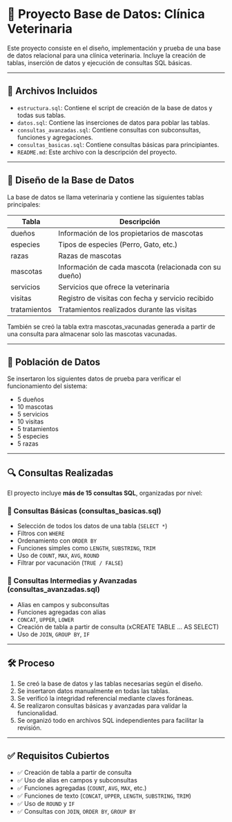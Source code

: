 # 🐾 Proyecto Base de Datos: Clínica Veterinaria

Este proyecto consiste en el diseño, implementación y prueba de una base de datos relacional para una clínica veterinaria. Incluye la creación de tablas, inserción de datos y ejecución de consultas SQL básicas.

---

## 📁 Archivos Incluidos

- `estructura.sql`: Contiene el script de creación de la base de datos y todas sus tablas.
- `datos.sql`: Contiene las inserciones de datos para poblar las tablas.
- `consultas_avanzadas.sql`: Contiene consultas con subconsultas, funciones y agregaciones.
- `consultas_basicas.sql`: Contiene consultas básicas para principiantes.
- `README.md`: Este archivo con la descripción del proyecto.

---

## 🧩 Diseño de la Base de Datos

La base de datos se llama veterinaria y contiene las siguientes tablas principales:

| Tabla         | Descripción                                                  |
|---------------|--------------------------------------------------------------|
| dueños        | Información de los propietarios de mascotas                  |
| especies      | Tipos de especies (Perro, Gato, etc.)                        |
| razas         | Razas de mascotas                                            |
| mascotas      | Información de cada mascota (relacionada con su dueño)       |
| servicios     | Servicios que ofrece la veterinaria                          |
| visitas       | Registro de visitas con fecha y servicio recibido            |
| tratamientos  | Tratamientos realizados durante las visitas                  |

También se creó la tabla extra mascotas_vacunadas generada a partir de una consulta para almacenar solo las mascotas vacunadas.

---

## 🔢 Población de Datos

Se insertaron los siguientes datos de prueba para verificar el funcionamiento del sistema:

- 5 dueños
- 10 mascotas
- 5 servicios
- 10 visitas
- 5 tratamientos
- 5 especies
- 5 razas

---

## 🔍 Consultas Realizadas

El proyecto incluye **más de 15 consultas SQL**, organizadas por nivel:

### 📘 Consultas Básicas (consultas_basicas.sql)
- Selección de todos los datos de una tabla (`SELECT *`)
- Filtros con `WHERE`
- Ordenamiento con `ORDER BY`
- Funciones simples como `LENGTH`, `SUBSTRING`, `TRIM`
- Uso de `COUNT`, `MAX`, `AVG`, `ROUND`
- Filtrar por vacunación (`TRUE / FALSE`)

### 📙 Consultas Intermedias y Avanzadas (consultas_avanzadas.sql)
- Alias en campos y subconsultas
- Funciones agregadas con alias
- `CONCAT`, `UPPER`, `LOWER`
- Creación de tabla a partir de consulta (xCREATE TABLE ... AS SELECT)
- Uso de `JOIN`, `GROUP BY`, `IF`

---

## 🛠️ Proceso

1. Se creó la base de datos y las tablas necesarias según el diseño.
2. Se insertaron datos manualmente en todas las tablas.
3. Se verificó la integridad referencial mediante claves foráneas.
4. Se realizaron consultas básicas y avanzadas para validar la funcionalidad.
5. Se organizó todo en archivos SQL independientes para facilitar la revisión.

---

## ✅ Requisitos Cubiertos

- ✅ Creación de tabla a partir de consulta
- ✅ Uso de alias en campos y subconsultas
- ✅ Funciones agregadas (`COUNT`, `AVG`, `MAX`, etc.)
- ✅ Funciones de texto (`CONCAT`, `UPPER`, `LENGTH`, `SUBSTRING`, `TRIM`)
- ✅ Uso de `ROUND` y `IF`
- ✅ Consultas con `JOIN`, `ORDER BY`, `GROUP BY`

